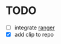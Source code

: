 # TODO
 - [  ] integrate [ranger](https://github.com/francoiscabrol/ranger.vim/blob/master/plugin/ranger.vim)
 - [x] add clip to repo
